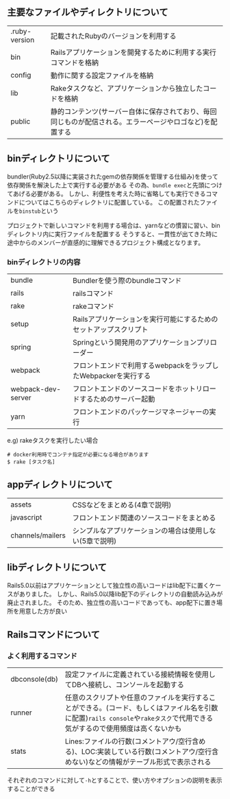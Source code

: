 ## 主要なファイルやディレクトリについて

|  |  |
| --- | --- |
| .ruby-version | 記載されたRubyのバージョンを利用する |
| bin | Railsアプリケーションを開発するために利用する実行コマンドを格納 |
| config | 動作に関する設定ファイルを格納 |
| lib | Rakeタスクなど、アプリケーションから独立したコードを格納 |
| public | 静的コンテンツ(サーバー自体に保存されており、毎回同じものが配信される。エラーページやロゴなど)を配置する |


## binディレクトリについて

bundler(Ruby2.5以降に実装されたgemの依存関係を管理する仕組み)を使って依存関係を解決した上で実行する必要がある
その為、`bundle exec`と先頭につけてあげる必要がある。
しかし、利便性を考えた時に省略しても実行できるコマンドについてはこちらのディレクトリに配置している。
この配置されたファイルを`binstub`という

プロジェクトで新しいコマンドを利用する場合は、yarnなどの慣習に習い、binディレクトリ内に実行ファイルを配置する
そうすると、一貫性が出てきた時に途中からのメンバーが直感的に理解できるプロジェクト構成となります。


### binディレクトリの内容

|  |  |
| --- | --- |
| bundle | Bundlerを使う際のbundleコマンド |
| rails | railsコマンド |
| rake | rakeコマンド |
| setup | Railsアプリケーションを実行可能にするためのセットアップスクリプト |
| spring | Springという開発用のアプリケーションプリローダー |
| webpack | フロントエンドで利用するwebpackをラップしたWebpackerを実行する |
| webpack-dev-server | フロントエンドのソースコードをホットリロードするためのサーバー起動 |
| yarn | フロントエンドのパッケージマネージャーの実行 |

e.g) rakeタスクを実行したい場合
```
# docker利用時でコンテナ指定が必要になる場合があります
$ rake [タスク名]
```

## appディレクトリについて

|  |  |
| --- | --- |
| assets | CSSなどをまとめる(4章で説明) |
| javascript | フロントエンド関連のソースコードをまとめる |
| channels/mailers | シンプルなアプリケーションの場合は使用しない(5章で説明) |


## libディレクトリについて

Rails5.0以前はアプリケーションとして独立性の高いコードはlib配下に置くケースがありました。
しかし、Rails5.0以降lib配下のディレクトリの自動読み込みが廃止されました。
そのため、独立性の高いコードであっても、app配下に置き場所を用意した方が良い


## Railsコマンドについて

### よく利用するコマンド

|  |  |
| --- | --- |
| dbconsole(db) | 設定ファイルに定義されている接続情報を使用してDBへ接続し、コンソールを起動する |
| runner | 任意のスクリプトや任意のファイルを実行することができる。(コード、もしくはファイル名を引数に配置)`rails console`や`rakeタスク`で代用できる気がするので使用頻度は高くないかも |
| stats | Lines:ファイルの行数(コメントアウ/空行含める)、LOC:実装している行数(コメントアウ/空行含めない)などの情報がテーブル形式で表示される |

それぞれのコマンドに対して`-h`とすることで、使い方やオプションの説明を表示することができる